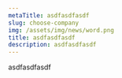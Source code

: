 ```yaml
---
metaTitle: asdfasdfasdf
slug: choose-company
img: /assets/img/news/word.png
title: asdfasdfasdf
description: asdfasdfasdf
---
```

asdfasdfasdf